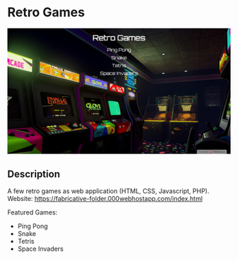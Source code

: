 # Retro Games
![Start Menu](assets/images/screenshot_start_menu.png)

## Description
A few retro games as web application (HTML, CSS, Javascript, PHP).  
Website: https://fabricative-folder.000webhostapp.com/index.html 

Featured Games:
* Ping Pong
* Snake
* Tetris
* Space Invaders  
